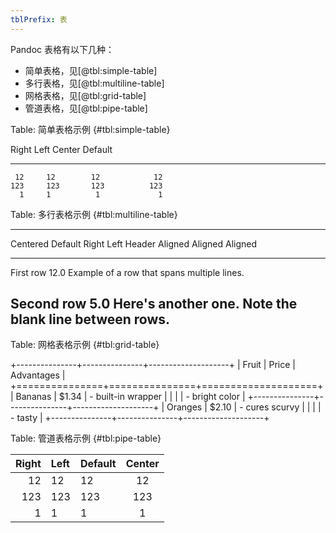 ```yaml
---
tblPrefix: 表
---
```


Pandoc 表格有以下几种：

- 简单表格，见[@tbl:simple-table]
- 多行表格，见[@tbl:multiline-table]
- 网格表格，见[@tbl:grid-table]
- 管道表格，见[@tbl:pipe-table]

Table: 简单表格示例 {#tbl:simple-table}

  Right     Left     Center     Default
-------     ------ ----------   -------
     12     12        12            12
    123     123       123          123
      1     1          1             1

Table: 多行表格示例 {#tbl:multiline-table}

-------------------------------------------------------------
 Centered   Default           Right Left
  Header    Aligned         Aligned Aligned
----------- ------- --------------- -------------------------
   First    row                12.0 Example of a row that
                                    spans multiple lines.

  Second    row                 5.0 Here's another one. Note
                                    the blank line between
                                    rows.
-------------------------------------------------------------

Table: 网格表格示例 {#tbl:grid-table}

+---------------+---------------+--------------------+
| Fruit         | Price         | Advantages         |
+===============+===============+====================+
| Bananas       | $1.34         | - built-in wrapper |
|               |               | - bright color     |
+---------------+---------------+--------------------+
| Oranges       | $2.10         | - cures scurvy     |
|               |               | - tasty            |
+---------------+---------------+--------------------+

Table: 管道表格示例 {#tbl:pipe-table}

| Right | Left | Default | Center |
| ----: | :--- | ------- | :----: |
|    12 | 12   | 12      |   12   |
|   123 | 123  | 123     |  123   |
|     1 | 1    | 1       |   1    |
